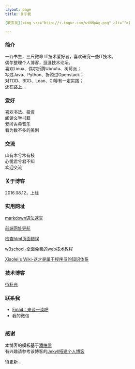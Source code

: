 ```yaml
---
layout: page
title: 关于我

[联系我](<img src="http://i.imgur.com/wiNNpWg.png" alt="">)

---
```

### 简介

一介书生，三尺微命
IT技术爱好者，喜欢研究一些IT技术。  
偶尔整理个人博客，逛逛技术论坛。  
喜欢Linux、偶尔折腾Ubnutu、树莓派；  
写过Java、Python、折腾过Openstack；  
对TDD、BDD、Lean、CI等有一定实践；  
还在路上...

### 爱好

喜欢书法、投资  
阅读文学书籍  
爱听古典音乐  
看为数不多的美剧  


### 交流

山有木兮木有枝  
心悅君兮君不知  
欢迎交流  


### 关于博客

2016.08.12，上线


### 实用网址

[markdown语法速查](https://www.binarization.com/archive/2016/markdown-guide/)

[前端网址导航](http://nav.templatesy.com/)

[检查html页面错误](https://validator.w3.org)

[w3school-全面免费的web技术教程](http://www.w3school.com.cn/)

[Xiaolei's Wiki-这才是属于程序员的知识体系](http://wiki.xiaolei.tech/#!index.md)


### 技术博客

[待补充](http://www.so.com)


### 联系我
<ul>
<li><a href="mailto:chhao86@gmail.com?subject=【一次对话】" target="_blank" rel="external">Email：来谈一谈吧</a></li>
<li>我的微信</li>
</ul>
<center>
	<a href="http://i.imgur.com/wiNNpWg.png" class="fancybox" rel="group"><img src="http://i.imgur.com/wiNNpWg.png" alt=""></a>	
</center>

### 感谢
 
本博客的模板基于[潘柏信](http://baixin.io/#blog)  
有兴趣请参考该博客的[Jekyll搭建个人博客](http://baixin.io/2016/10/jekyll_tutorials1/) 


待更新...




